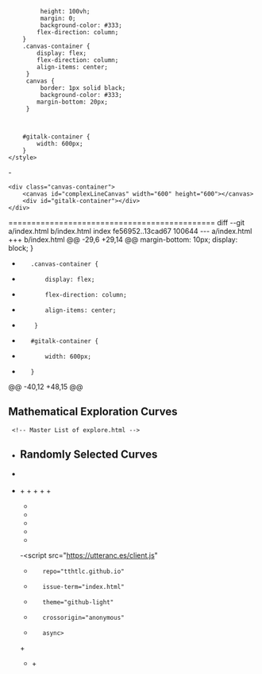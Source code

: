 <!-- Gitalk link  -->
<link rel="stylesheet" href="https://unpkg.com/gitalk/dist/gitalk.css">
<script src="https://unpkg.com/gitalk@latest/dist/gitalk.min.js"></script>
<!-- Include md5 library -->
<script src="https://cdnjs.cloudflare.com/ajax/libs/blueimp-md5/2.10.0/js/md5.min.js"></script>

<div id="gitalk-container"></div>
    <script type="text/javascript">
    var gitalk = new Gitalk({
    clientID: 'Ov23lixOB0KjXtg08eAj',
    clientSecret: 'a3a33cad9733049a39849d54e99e69f70f69d1c1',
    repo: 'tthtlc.github.io',
    owner: 'tthtlc',
    admin: ['tthtlc'],
    distractionFreeMode: true,
    id: md5(location.pathname),
    });
    gitalk.render('gitalk-container');
</script>

<!-- Gitalk end -->


















             height: 100vh;
             margin: 0;
             background-color: #333;
            flex-direction: column;
        }
        .canvas-container {
            display: flex;
            flex-direction: column;
            align-items: center;
         }
         canvas {
             border: 1px solid black;
             background-color: #333;
            margin-bottom: 20px;
         }



        #gitalk-container {
            width: 600px;
        }
    </style>




 <body>
-    <canvas id="complexLineCanvas" width="600" height="600"></canvas>





    <div class="canvas-container">
        <canvas id="complexLineCanvas" width="600" height="600"></canvas>
        <div id="gitalk-container"></div>
    </div>
     


<!-- Gitalk link  -->
<link rel="stylesheet" href="https://unpkg.com/gitalk/dist/gitalk.css">
<script src="https://unpkg.com/gitalk@latest/dist/gitalk.min.js"></script>
<!-- Include md5 library -->
<script src="https://cdnjs.cloudflare.com/ajax/libs/blueimp-md5/2.10.0/js/md5.min.js"></script>

<div id="gitalk-container"></div>
    <script type="text/javascript">
    var gitalk = new Gitalk({
    clientID: 'Ov23lixOB0KjXtg08eAj',
    clientSecret: 'a3a33cad9733049a39849d54e99e69f70f69d1c1',
    repo: 'tthtlc.github.io',
    owner: 'tthtlc',
    admin: ['tthtlc'],
    distractionFreeMode: true,
    id: md5(location.pathname),
    });
    gitalk.render('gitalk-container');
</script>

<!-- Gitalk end -->





=============================================
diff --git a/index.html b/index.html
index fe56952..13cad67 100644
--- a/index.html
+++ b/index.html
@@ -29,6 +29,14 @@
             margin-bottom: 10px;
             display: block;
         }
+        .canvas-container {
+            display: flex;
+            flex-direction: column;
+            align-items: center;
+         }
+        #gitalk-container {
+            width: 600px;
+        }
     </style>
 <!-- Google tag (gtag.js) --> <script async src="https://www.googletagmanager.com/gtag/js?id=G-GEX61LPT08"></script> <script>   window.dataLayer = window.dataLayer || [];   function gtag(){dataLayer.push(arguments);}   gtag('js', new Date());   gtag('config', 'G-GEX61LPT08'); </script> </head>
 <body>
@@ -40,12 +48,15 @@
     <h2>Mathematical Exploration Curves</h2>
     
     <!-- Master List of explore.html -->
+    <div class="canvas-container">
     <div id="master-list-container" class="frame-container"></div>
 
     <h2>Randomly Selected Curves</h2>
     
     <!-- Randomly selected HTML files -->
     <div id="random-list-container" class="frame-container"></div>
+    <div id="gitalk-container"></div>
+    </div>
 
     <script>
         document.addEventListener("contextmenu", function(event) { event.preventDefault(); });
@@ -122,6 +133,8 @@
 'double_hypotrochoid_rotating.html', 
 'double_hypotrochoid_rotating_offset_explore.html', 
 'double_motion.html', 
+'double_motion_color.html', 
+'double_motion_explore.html', 
 'double_moving.html', 
 'double_moving2.html', 
 'double_ngon_explore.html', 
@@ -257,7 +270,6 @@
 'pentagon_star_full.html', 
 'pentapentagon.html', 
 'petal_add_epicycloid_explore.html', 
-'pythogarean_tree/tree.html', 
 'quart_motion.html', 
 'random_chasing_line2.html', 
 'random_chasing_line3.html', 
@@ -308,6 +320,7 @@
 'sinewave_root_multiple.html', 
 'sinsoidal5.html', 
 'sinusoidal.html', 
+'sinusoidal_plane.html', 
 'solid_torus.html', 
 'sphere.html', 
 'spherical_sinusoid.html', 
@@ -412,20 +425,27 @@
         const randomFiles = getRandomFiles(htmlFiles, 4, 'explore');
         renderHtmlFiles(randomFiles, 'random-list-container');
     </script>
+<!-- Gitalk link  -->
+<link rel="stylesheet" href="https://unpkg.com/gitalk/dist/gitalk.css">
+<script src="https://unpkg.com/gitalk@latest/dist/gitalk.min.js"></script>
+<!-- Include md5 library -->
+<script src="https://cdnjs.cloudflare.com/ajax/libs/blueimp-md5/2.10.0/js/md5.min.js"></script>
 
-
-
-
-
-
-<script src="https://utteranc.es/client.js"
-        repo="tthtlc.github.io"
-        issue-term="index.html"
-        theme="github-light"
-        crossorigin="anonymous"
-        async>
+<div id="gitalk-container"></div>
+    <script type="text/javascript">
+    var gitalk = new Gitalk({
+    clientID: 'Ov23lixOB0KjXtg08eAj',
+    clientSecret: 'a3a33cad9733049a39849d54e99e69f70f69d1c1',
+    repo: 'tthtlc.github.io',
+    owner: 'tthtlc',
+    admin: ['tthtlc'],
+    distractionFreeMode: true,
+    id: md5(location.pathname),
+    });
+    gitalk.render('gitalk-container');
 </script>
 
+<!-- Gitalk end -->
 </body>
 </html>
 
